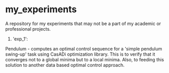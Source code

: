 # my_experiments
A repository for my experiments that may not be a part of my academic or professional projects.

1) 'exp_1':

Pendulum - computes an optimal control sequence for a 'simple pendulum swing-up' task using CasADi optimization library. This is to verify that it converges not to a global minima but to a local minima. Also, to feeding this solution to another data based optimal control approach.
